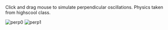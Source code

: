 Click and drag mouse to simulate perpendicular oscillations. Physics taken from highscool class.

![perp0](https://user-images.githubusercontent.com/42772160/177004995-8496a4c3-e790-4578-b2e7-b280c3897715.png)
![perp1](https://user-images.githubusercontent.com/42772160/177004998-67c0b452-31d7-478b-be89-2192ce3f3027.png)
